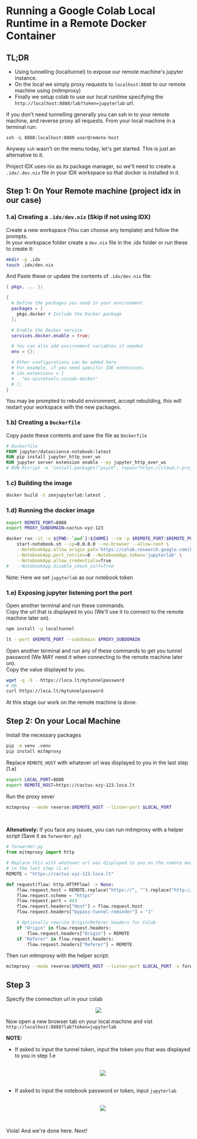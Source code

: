 # Running a Google Colab Local Runtime in a Remote Docker Container

## TL;DR
- Using tunnelling (localtunnel) to expose our remote machine's jupyter instance.
- On the local we simply proxy requests to `localhost:8888` to our remote machine using (mitmproxy)
- Finally we setup colab to use our local runtime specifying the `http://localhost:8888/lab?token=jupyterlab` url.

If you don't need tunnelling generally you can ssh in to your remote machine, and reverse proxy all requests.
From your local machine in a terminal run:
```
ssh -L 8888:localhost:8889 user@remote-host
```

Anyway `ssh` wasn't on the menu today, let's get started. This is just an alternative to it.


Project IDX uses nix as its package manager, so we'll need to create a `.idx/.dev.nix` file
in your IDX workspace so that docker is installed in it.

## Step 1: On Your Remote machine (project idx in our case)

### 1.a) Creating a `.idx/dev.nix` (Skip if not using IDX)

Create a new workspace (You can choose any template) and follow the prompts.
<br/>
In your workspace folder create a `dev.nix` file in the .idx folder or run these to create it:
```sh
mkdir -p .idx
touch .idx/dev.nix
```

And Paste these or update the contents of `.idx/dev.nix` file:
```nix
{ pkgs, ... }:

{
  # Define the packages you need in your environment
  packages = [
    pkgs.docker # Include the Docker package
  ];

  # Enable the Docker service
  services.docker.enable = true;

  # You can also add environment variables if needed
  env = {};

  # Other configurations can be added here
  # For example, if you need specific IDE extensions:
  # idx.extensions = [
  #   "ms-azuretools.vscode-docker"
  # ];
}
```

You may be prompted to rebuild environment, accept rebuilding, this will restart your workspace with the new packages.

### 1.b) Creating a `Dockerfile`

Copy paste these contents and save the file as `Dockerfile`
```Dockerfile
# Dockerfile
FROM jupyter/datascience-notebook:latest
RUN pip install jupyter_http_over_ws
RUN jupyter server extension enable --py jupyter_http_over_ws
# RUN Rscript -e 'install.packages("psych", repos="https://cloud.r-project.org")'
```

### 1.c) Building the image

```sh
docker build -t zenjupyterlab:latest .
```

### 1.d) Running the docker image
```sh
export REMOTE_PORT=8888
export PROXY_SUBDOMAIN=cactus-xyz-123
```

```sh
docker run -it -v ${PWD:-`pwd`}:${HOME} --rm -p $REMOTE_PORT:$REMOTE_PORT zenjupyterlab:latest \
    start-notebook.sh --ip=0.0.0.0 --no-browser --allow-root \
    --NotebookApp.allow_origin_pat='https://colab.research.google.com|https?://(localhost|127.0.0.1):[0-9]{2,5}' \
    --NotebookApp.port_retries=0 --NotebookApp.token='jupyterlab' \
    --NotebookApp.allow_credentials=True
#   --NotebookApp.disable_check_xsrf=True
```

Note: Here we set `jupyterlab` as our notebook token

### 1.e) Exposing jupyter listening port the port

Open another terminal and run these commands.<br/>
Copy the url that is displayed to you (We'll use it to connect to the remote machine later on).

```sh
npm install -g localtunnel

lt --port $REMOTE_PORT --subdomain $PROXY_SUBDOMAIN
```

Open another terminal and run any of these commands to get you tunnel password (We MAY need it 
when connecting to the remote machine later on).<br/>
Copy the value displayed to you.

```sh
wget -q -O - https://loca.lt/mytunnelpassword
# OR
curl https://loca.lt/mytunnelpassword
```

At this stage our work on the remote machine is done.


## Step 2: On your Local Machine

Install the necessary packages
```sh
pip -m venv .venv
pip install mitmproxy
```

Replace `REMOTE_HOST` with whatever url was displayed to you in the last step (1.e)
```sh
export LOCAL_PORT=8888
export REMOTE_HOST=https://cactus-xzy-123.loca.lt
```
Run the proxy sever
```sh
mitmproxy --mode reverse:$REMOTE_HOST --listen-port $LOCAL_PORT
```
<br/>

**Altenatively:** If you face any issues, you can run mitmproxy with a helper script (Save it as `forwarder.py`)
```py
# forwarder.py
from mitmproxy import http

# Replace this with whatever url was displayed to you on the remote machine 
# in the last step (1.e)
REMOTE = "https://cactus-xyz-123.loca.lt"

def request(flow: http.HTTPFlow) -> None:
    flow.request.host = REMOTE.replace("https://", "").replace("http://", "")
    flow.request.scheme = "https"
    flow.request.port = 443
    flow.request.headers["Host"] = flow.request.host
    flow.request.headers["bypass-tunnel-reminder"] = "1"

    # Optionally rewrite Origin/Referer headers for Colab
    if "Origin" in flow.request.headers:
        flow.request.headers["Origin"] = REMOTE
    if "Referer" in flow.request.headers:
        flow.request.headers["Referer"] = REMOTE

```
Then run mitmproxy with the helper script:
```sh
mitmproxy --mode reverse:$REMOTE_HOST --listen-port $LOCAL_PORT -s forwarder.py
```


## Step 3

Specify the connection url in your colab

<p align="center" width="100%">
  <img src="colab-connection-prompt.webp"> 
</p>

Now open a new browser tab on your local machine and vist `http://localhost:8888?lab?token=jupyterlab`
<br/>

**NOTE:**
 - If asked to input the tunnel token, input the token you that was displayed to you in step 1.e
    <br/><br/>
    <p align="center" width="100%">
      <img src="tunnel-password-prompt.png">
    </p>
    <br/>
 - If asked to input the notebook password or token, input `jupyterlab`
    <br/><br/>
    <p align="center" width="100%">
      <img src="jupyter-token-prompt.png"> 
    </p>
    <br/>

Viola! And we're done here. Next!
